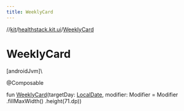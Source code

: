 ```yaml
---
title: WeeklyCard
---
```

//[kit](../../index.html)/[healthstack.kit.ui](index.html)/[WeeklyCard](-weekly-card.html)



# WeeklyCard



[androidJvm]\




@Composable



fun [WeeklyCard](-weekly-card.html)(targetDay: [LocalDate](https://developer.android.com/reference/kotlin/java/time/LocalDate.html), modifier: Modifier = Modifier
        .fillMaxWidth()
        .height(71.dp))




